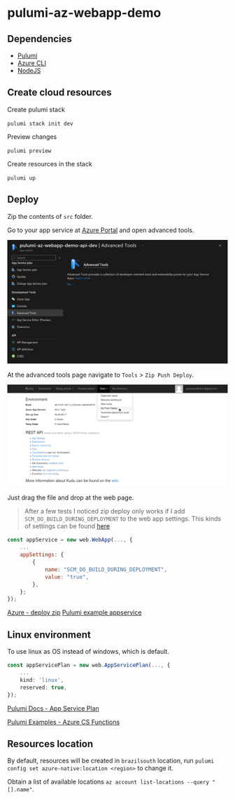 # pulumi-az-webapp-demo

## Dependencies

- [Pulumi]()
- [Azure CLI]()
- [NodeJS]()

## Create cloud resources

Create pulumi stack

`pulumi stack init dev`

Preview changes

`pulumi preview`

Create resources in the stack

`pulumi up`

## Deploy

Zip the contents of `src` folder.

Go to your app service at [Azure Portal](https://portal.azure.com) and open advanced tools.

![app service advanced tools option](docs/images/az-portal-advanced-tools.png)

At the advanced tools page navigate to `Tools` > `Zip Push Deploy`.

![tools - zip push deploy](docs/images/az-webapp-zip-deploy-option.png)

Just drag the file and drop at the web page.

> After a few tests I noticed zip deploy only works if I add `SCM_DO_BUILD_DURING_DEPLOYMENT` to the web app settings. This kinds of settings can be found [here](https://learn.microsoft.com/en-us/azure/app-service/reference-app-settings?tabs=kudu%2Cdotnet#build-automation)

```javascript
const appService = new web.WebApp(..., {
    ...
    appSettings: {
        {
            name: "SCM_DO_BUILD_DURING_DEPLOYMENT",
            value: "true",
        },
    };
});
```

[Azure - deploy zip](https://learn.microsoft.com/en-us/azure/app-service/deploy-zip?tabs=cli)
[Pulumi example appservice](https://www.pulumi.com/registry/packages/azure-native/how-to-guides/azure-ts-appservice/)

## Linux environment

To use linux as OS instead of windows, which is default.

```typescript
const appServicePlan = new web.AppServicePlan(..., {
    ...
    kind: 'linux',
    reserved: true,
});
```

[Pulumi Docs - App Service Plan](https://www.pulumi.com/registry/packages/azure-native/api-docs/web/appserviceplan/#reserved_nodejs)

[Pulumi Examples - Azure CS Functions](https://github.com/pulumi/examples/blob/master/azure-cs-functions/FunctionsStack.cs#L27)

## Resources location

By default, resources will be created in `brazilsouth` location, run `pulumi config set azure-native:location <region>` to change it.

Obtain a list of available locations `az account list-locations --query "[].name"`.
